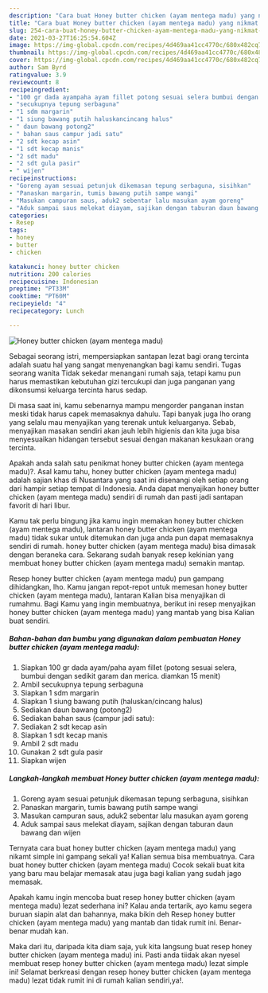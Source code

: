 ```yaml
---
description: "Cara buat Honey butter chicken (ayam mentega madu) yang nikmat Untuk Jualan"
title: "Cara buat Honey butter chicken (ayam mentega madu) yang nikmat Untuk Jualan"
slug: 254-cara-buat-honey-butter-chicken-ayam-mentega-madu-yang-nikmat-untuk-jualan
date: 2021-03-27T16:25:54.604Z
image: https://img-global.cpcdn.com/recipes/4d469aa41cc4770c/680x482cq70/honey-butter-chicken-ayam-mentega-madu-foto-resep-utama.jpg
thumbnail: https://img-global.cpcdn.com/recipes/4d469aa41cc4770c/680x482cq70/honey-butter-chicken-ayam-mentega-madu-foto-resep-utama.jpg
cover: https://img-global.cpcdn.com/recipes/4d469aa41cc4770c/680x482cq70/honey-butter-chicken-ayam-mentega-madu-foto-resep-utama.jpg
author: Sam Byrd
ratingvalue: 3.9
reviewcount: 8
recipeingredient:
- "100 gr dada ayampaha ayam fillet potong sesuai selera bumbui dengan sedikit garam dan merica diamkan 15 menit"
- "secukupnya tepung serbaguna"
- "1 sdm margarin"
- "1 siung bawang putih haluskancincang halus"
- " daun bawang potong2"
- " bahan saus campur jadi satu"
- "2 sdt kecap asin"
- "1 sdt kecap manis"
- "2 sdt madu"
- "2 sdt gula pasir"
- " wijen"
recipeinstructions:
- "Goreng ayam sesuai petunjuk dikemasan tepung serbaguna, sisihkan"
- "Panaskan margarin, tumis bawang putih sampe wangi"
- "Masukan campuran saus, aduk2 sebentar lalu masukan ayam goreng"
- "Aduk sampai saus melekat diayam, sajikan dengan taburan daun bawang dan wijen"
categories:
- Resep
tags:
- honey
- butter
- chicken

katakunci: honey butter chicken 
nutrition: 200 calories
recipecuisine: Indonesian
preptime: "PT33M"
cooktime: "PT60M"
recipeyield: "4"
recipecategory: Lunch

---
```



![Honey butter chicken (ayam mentega madu)](https://img-global.cpcdn.com/recipes/4d469aa41cc4770c/680x482cq70/honey-butter-chicken-ayam-mentega-madu-foto-resep-utama.jpg)

Sebagai seorang istri, mempersiapkan santapan lezat bagi orang tercinta adalah suatu hal yang sangat menyenangkan bagi kamu sendiri. Tugas seorang  wanita Tidak sekedar menangani rumah saja, tetapi kamu pun harus memastikan kebutuhan gizi tercukupi dan juga panganan yang dikonsumsi keluarga tercinta harus sedap.

Di masa  saat ini, kamu sebenarnya mampu mengorder panganan instan meski tidak harus capek memasaknya dahulu. Tapi banyak juga lho orang yang selalu mau menyajikan yang terenak untuk keluarganya. Sebab, menyajikan masakan sendiri akan jauh lebih higienis dan kita juga bisa menyesuaikan hidangan tersebut sesuai dengan makanan kesukaan orang tercinta. 



Apakah anda salah satu penikmat honey butter chicken (ayam mentega madu)?. Asal kamu tahu, honey butter chicken (ayam mentega madu) adalah sajian khas di Nusantara yang saat ini disenangi oleh setiap orang dari hampir setiap tempat di Indonesia. Anda dapat menyajikan honey butter chicken (ayam mentega madu) sendiri di rumah dan pasti jadi santapan favorit di hari libur.

Kamu tak perlu bingung jika kamu ingin memakan honey butter chicken (ayam mentega madu), lantaran honey butter chicken (ayam mentega madu) tidak sukar untuk ditemukan dan juga anda pun dapat memasaknya sendiri di rumah. honey butter chicken (ayam mentega madu) bisa dimasak dengan beraneka cara. Sekarang sudah banyak resep kekinian yang membuat honey butter chicken (ayam mentega madu) semakin mantap.

Resep honey butter chicken (ayam mentega madu) pun gampang dihidangkan, lho. Kamu jangan repot-repot untuk memesan honey butter chicken (ayam mentega madu), lantaran Kalian bisa menyajikan di rumahmu. Bagi Kamu yang ingin membuatnya, berikut ini resep menyajikan honey butter chicken (ayam mentega madu) yang mantab yang bisa Kalian buat sendiri.

<!--inarticleads1-->

##### Bahan-bahan dan bumbu yang digunakan dalam pembuatan Honey butter chicken (ayam mentega madu):

1. Siapkan 100 gr dada ayam/paha ayam fillet (potong sesuai selera, bumbui dengan sedikit garam dan merica. diamkan 15 menit)
1. Ambil secukupnya tepung serbaguna
1. Siapkan 1 sdm margarin
1. Siapkan 1 siung bawang putih (haluskan/cincang halus)
1. Sediakan  daun bawang (potong2)
1. Sediakan  bahan saus (campur jadi satu):
1. Sediakan 2 sdt kecap asin
1. Siapkan 1 sdt kecap manis
1. Ambil 2 sdt madu
1. Gunakan 2 sdt gula pasir
1. Siapkan  wijen




<!--inarticleads2-->

##### Langkah-langkah membuat Honey butter chicken (ayam mentega madu):

1. Goreng ayam sesuai petunjuk dikemasan tepung serbaguna, sisihkan
1. Panaskan margarin, tumis bawang putih sampe wangi
1. Masukan campuran saus, aduk2 sebentar lalu masukan ayam goreng
1. Aduk sampai saus melekat diayam, sajikan dengan taburan daun bawang dan wijen




Ternyata cara buat honey butter chicken (ayam mentega madu) yang nikamt simple ini gampang sekali ya! Kalian semua bisa membuatnya. Cara buat honey butter chicken (ayam mentega madu) Cocok sekali buat kita yang baru mau belajar memasak atau juga bagi kalian yang sudah jago memasak.

Apakah kamu ingin mencoba buat resep honey butter chicken (ayam mentega madu) lezat sederhana ini? Kalau anda tertarik, ayo kamu segera buruan siapin alat dan bahannya, maka bikin deh Resep honey butter chicken (ayam mentega madu) yang mantab dan tidak rumit ini. Benar-benar mudah kan. 

Maka dari itu, daripada kita diam saja, yuk kita langsung buat resep honey butter chicken (ayam mentega madu) ini. Pasti anda tiidak akan nyesel membuat resep honey butter chicken (ayam mentega madu) lezat simple ini! Selamat berkreasi dengan resep honey butter chicken (ayam mentega madu) lezat tidak rumit ini di rumah kalian sendiri,ya!.


